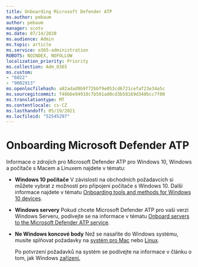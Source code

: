 ```yaml
---
title: Onboarding Microsoft Defender ATP
ms.author: pebaum
author: pebaum
manager: scotv
ms.date: 07/14/2020
ms.audience: Admin
ms.topic: article
ms.service: o365-administration
ROBOTS: NOINDEX, NOFOLLOW
localization_priority: Priority
ms.collection: Adm_O365
ms.custom:
- "6022"
- "9002913"
ms.openlocfilehash: a82adad9b9f72bbf9e053cd6721cefaf23e34a5c
ms.sourcegitcommit: f4866e94918c7b591ad0cd3b58169d340bcc7f00
ms.translationtype: MT
ms.contentlocale: cs-CZ
ms.lasthandoff: 05/19/2021
ms.locfileid: "52545297"
---
```

# <a name="onboarding-microsoft-defender-atp"></a>Onboarding Microsoft Defender ATP

Informace o zdrojích pro Microsoft Defender ATP pro Windows 10, Windows a počítače s Macem a Linuxem najdete v tématu: 

- **Windows 10 počítače** V závislosti na obchodních požadavcích si můžete vybrat z možností pro připojení počítače s Windows 10. Další informace najdete v tématu [Onboarding tools and methods for Windows 10 devices](/windows/security/threat-protection/microsoft-defender-atp/configure-endpoints). 

- **Windows servery** Pokud chcete Microsoft Defender ATP pro vaši verzi Windows Serveru, podívejte se na informace v tématu [Onboard servers to the Microsoft Defender ATP service](/windows/security/threat-protection/microsoft-defender-atp/configure-server-endpoints).

- **Ne Windows koncové body**  Než se nasaříte do Windows systému, musíte splňovat požadavky na [systém pro Mac](/windows/security/threat-protection/microsoft-defender-atp/microsoft-defender-atp-mac#system-requirements) nebo [Linux](/windows/security/threat-protection/microsoft-defender-atp/microsoft-defender-atp-linux#system-requirements).

    Po potvrzení požadavků na systém se podívejte na informace v článku o tom, jak Windows [zařízení.](/windows/security/threat-protection/microsoft-defender-atp/configure-endpoints-non-windows#onboarding-non-windows-machines)
